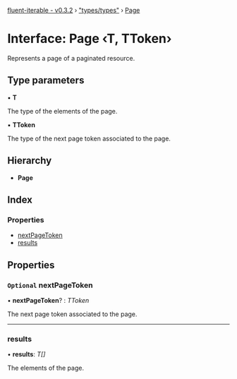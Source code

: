 [fluent-iterable - v0.3.2](../README.md) › ["types/types"](../modules/_types_types_.md) › [Page](_types_types_.page.md)

# Interface: Page ‹**T, TToken**›

Represents a page of a paginated resource.

## Type parameters

▪ **T**

The type of the elements of the page.

▪ **TToken**

The type of the next page token associated to the page.

## Hierarchy

* **Page**

## Index

### Properties

* [nextPageToken](_types_types_.page.md#optional-nextpagetoken)
* [results](_types_types_.page.md#results)

## Properties

### `Optional` nextPageToken

• **nextPageToken**? : *TToken*

The next page token associated to the page.

___

###  results

• **results**: *T[]*

The elements of the page.
